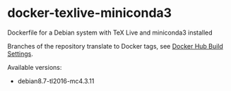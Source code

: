 # docker-texlive-miniconda3

Dockerfile for a Debian system with TeX Live and miniconda3 installed

Branches of the repository translate to Docker tags, see
[Docker Hub Build Settings](https://hub.docker.com/r/pycnic/texlive-miniconda3/~/settings/automated-builds/).

Available versions:
- debian8.7-tl2016-mc4.3.11
